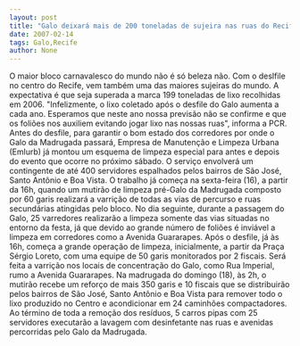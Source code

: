 ```yaml
---
layout: post
title: "Galo deixará mais de 200 toneladas de sujeira nas ruas do Recife"
date: 2007-02-14
tags: Galo,Recife
author: None
---
```

O maior bloco carnavalesco do mundo não é só beleza não. Com o deslfile no centro do Recife, vem também uma das maiores sujeiras do mundo.
A expectativa é que seja superada a marca 199 toneladas de lixo recolhidas em 2006. 
\"Infelizmente, o lixo coletado após o desfile do Galo aumenta a cada ano. Esperamos que neste ano nossa previsão não se confirme e que os foliões nos auxiliem evitando jogar lixo nas nossas ruas\", informa a PCR.
Antes do desfile, para garantir o bom estado dos corredores por onde o Galo da Madrugada passará, Empresa de Manutenção e Limpeza Urbana (Emlurb) já montou um esquema de limpeza especial para antes e depois do evento que ocorre no próximo sábado. 
O serviço envolverá um contingente de até 400 servidores espalhados pelos bairros de São José, Santo Antônio e Boa Vista. 
O trabalho já começa na sexta-feira (16), a partir da 16h, quando um mutirão de limpeza pré-Galo da Madrugada composto por 60 garis realizará a varrição de todas as vias de percurso e ruas secundárias atingidas pelo bloco. 
No dia seguinte, durante a passagem do Galo, 25 varredores realizarão a limpeza somente das vias situadas no entorno da festa, já que devido ao grande número de foliões é inviável a limpeza em corredores como a Avenida Guararapes.
Após o desfile, já às 16h, começa a grande operação de limpeza, inicialmente, a partir da Praça Sérgio Loreto, com uma equipe de 50 garis monitorados por 2 fiscais. Será feita a varrição nos locais de concentração do Galo, como Rua Imperial, rumo a Avenida Guararapes. 
Na madrugada do domingo (18), às 2h, o mutirão recebe um reforço de mais 350 garis e 10 fiscais que se distribuirão pelos bairros de São José, Santo Antônio e Boa Vista para remover todo o lixo produzido no Centro e acondicionar em 24 caminhões compactadores. 
Ao término de toda a remoção dos resíduos, 5 carros pipas com 25 servidores executarão a lavagem com desinfetante nas ruas e avenidas percorridas pelo Galo da Madrugada. 